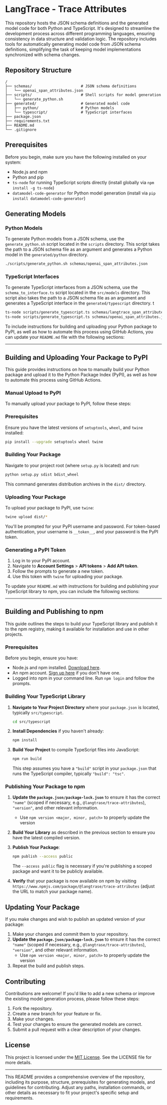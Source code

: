 # LangTrace - Trace Attributes

This repository hosts the JSON schema definitions and the generated model code for both Python and TypeScript. It's designed to streamline the development process across different programming languages, ensuring consistency in data structure and validation logic. The repository includes tools for automatically generating model code from JSON schema definitions, simplifying the task of keeping model implementations synchronized with schema changes.

## Repository Structure

```
/
├── schemas/                      # JSON schema definitions
│   └── openai_span_attributes.json
├── scripts/                      # Shell scripts for model generation
│   └── generate_python.sh
├── generated/                    # Generated model code
│   ├── python/                   # Python models
│   └── typescript/               # TypeScript interfaces
├── package.json
├── requirements.txt
├── README.md
└── .gitignore
```

## Prerequisites

Before you begin, make sure you have the following installed on your system:

- Node.js and npm
- Python and pip
- `ts-node` for running TypeScript scripts directly (install globally via `npm install -g ts-node`)
- `datamodel-code-generator` for Python model generation (install via `pip install datamodel-code-generator`)

## Generating Models

### Python Models

To generate Python models from a JSON schema, use the `generate_python.sh` script located in the `scripts` directory. This script takes the path to a JSON schema file as an argument and generates a Python model in the `generated/python` directory.

```sh
./scripts/generate_python.sh schemas/openai_span_attributes.json
```

### TypeScript Interfaces

To generate TypeScript interfaces from a JSON schema, use the `schema_to_interface.ts` script located in the `src/models` directory. This script also takes the path to a JSON schema file as an argument and generates a TypeScript interface in the `generated/typescript` directory.
t

```sh
ts-node scripts/generate_typescript.ts schemas/langtrace_span_attributes.json
ts-node scripts/generate_typescript.ts schemas/openai_span_attributes.json
```

To include instructions for building and uploading your Python package to PyPI, as well as how to automate this process using GitHub Actions, you can update your `README.md` file with the following sections:

---

## Building and Uploading Your Package to PyPI

This guide provides instructions on how to manually build your Python package and upload it to the Python Package Index (PyPI), as well as how to automate this process using GitHub Actions.

### Manual Upload to PyPI

To manually upload your package to PyPI, follow these steps:

### Prerequisites

Ensure you have the latest versions of `setuptools`, `wheel`, and `twine` installed:

```sh
pip install --upgrade setuptools wheel twine
```

### Building Your Package

Navigate to your project root (where `setup.py` is located) and run:

```sh
python setup.py sdist bdist_wheel
```

This command generates distribution archives in the `dist/` directory.

### Uploading Your Package

To upload your package to PyPI, use `twine`:

```sh
twine upload dist/*
```

You'll be prompted for your PyPI username and password. For token-based authentication, your username is `__token__`, and your password is the PyPI token.

### Generating a PyPI Token

1. Log in to your PyPI account.
2. Navigate to **Account Settings** > **API tokens** > **Add API token**.
3. Follow the prompts to generate a new token.
4. Use this token with `twine` for uploading your package.

To update your `README.md` with instructions for building and publishing your TypeScript library to npm, you can include the following sections:

---

## Building and Publishing to npm

This guide outlines the steps to build your TypeScript library and publish it to the npm registry, making it available for installation and use in other projects.

### Prerequisites

Before you begin, ensure you have:

- Node.js and npm installed. [Download here](https://nodejs.org/en/download/).
- An npm account. [Sign up here](https://www.npmjs.com/signup) if you don't have one.
- Logged into npm in your command line. Run `npm login` and follow the prompts.

### Building Your TypeScript Library

1. **Navigate to Your Project Directory** where your `package.json` is located, typically `src/typescript`.

    ```sh
    cd src/typescript
    ```

2. **Install Dependencies** if you haven't already:

    ```sh
    npm install
    ```

3. **Build Your Project** to compile TypeScript files into JavaScript:

    ```sh
    npm run build
    ```

    This step assumes you have a `"build"` script in your `package.json` that runs the TypeScript compiler, typically `"build": "tsc"`.

### Publishing Your Package to npm

1. **Update the `package.json/package-lock.json`** to ensure it has the correct `"name"` (scoped if necessary, e.g., `@langtrase/trace-attributes`), `"version"`, and other relevant information.
    - Use `npm version <major, minor, patch>` to properly update the version
2. **Build Your Library** as described in the previous section to ensure you have the latest compiled version.

3. **Publish Your Package**:

    ```sh
    npm publish --access public
    ```

    The `--access public` flag is necessary if you're publishing a scoped package and want it to be publicly available.

4. **Verify** that your package is now available on npm by visiting `https://www.npmjs.com/package/@langtrase/trace-attributes` (adjust the URL to match your package name).

## Updating Your Package

If you make changes and wish to publish an updated version of your package:

1. Make your changes and commit them to your repository.
2. **Update the `package.json/package-lock.json`** to ensure it has the correct `"name"` (scoped if necessary, e.g., `@langtrase/trace-attributes`), `"version"`, and other relevant information.
    - Use `npm version <major, minor, patch>` to properly update the version
3. Repeat the build and publish steps.

## Contributing

Contributions are welcome! If you'd like to add a new schema or improve the existing model generation process, please follow these steps:

1. Fork the repository.
2. Create a new branch for your feature or fix.
3. Make your changes.
4. Test your changes to ensure the generated models are correct.
5. Submit a pull request with a clear description of your changes.

## License

This project is licensed under the [MIT License](LICENSE). See the LICENSE file for more details.

---

This README provides a comprehensive overview of the repository, including its purpose, structure, prerequisites for generating models, and guidelines for contributing. Adjust any paths, installation commands, or other details as necessary to fit your project's specific setup and requirements.
